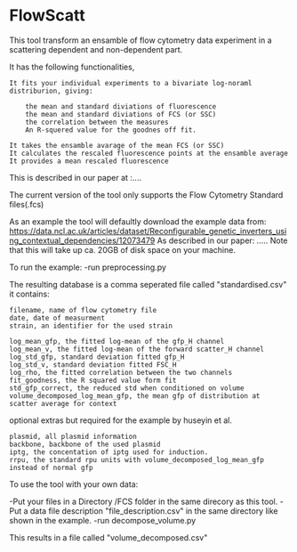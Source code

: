 # FlowScatt
This tool transform an ensamble of flow cytometry data experiment in a scattering dependent and non-dependent part.


It has the following functionalities,

    It fits your individual experiments to a bivariate log-noraml distriburion, giving:

        the mean and standard diviations of fluorescence
        the mean and standard diviations of FCS (or SSC)
        the correlation between the measures
        An R-squered value for the goodnes off fit.

    It takes the ensamble avarage of the mean FCS (or SSC)
    It calculates the rescaled fluorescence points at the ensamble average
    It provides a mean rescaled fluorescence

This is described in our paper at :....





The current version of the tool only supports the Flow Cytometry Standard files(.fcs)


As an example the tool will defaultly download the example data from:
https://data.ncl.ac.uk/articles/dataset/Reconfigurable_genetic_inverters_using_contextual_dependencies/12073479
As described in our paper: .....
Note that this will take up ca. 20GB  of disk space on your machine.

To run the example:
-run preprocessing.py


The resulting database is a comma seperated file called "standardised.csv" it contains:

    filename, name of flow cytometry file
    date, date of measurment
    strain, an identifier for the used strain

    log_mean_gfp, the fitted log-mean of the gfp_H channel
    log_mean_v, the fitted log-mean of the forward scatter_H channel
    log_std_gfp, standard deviation fitted gfp_H
    log_std_v, standard deviation fitted FSC_H
    log_rho, the fitted correlation between the two channels
    fit_goodness, the R squared value form fit
    std_gfp_correct, the reduced std when conditioned on volume
    volume_decomposed_log_mean_gfp, the mean gfp of distribution at scatter average for context

optional extras but required for the example by huseyin et al.

    plasmid, all plasmid information
    backbone, backbone of the used plasmid
    iptg, the concentation of iptg used for induction.
    rrpu, the standard rpu units with volume_decomposed_log_mean_gfp instead of normal gfp









To use the tool with your own data:

-Put your files in a Directory /FCS folder in the same direcory as this tool.
-Put a data file description "file_description.csv" in the same directory like shown in the example.
-run decompose_volume.py

This results in a file called "volume_decomposed.csv"
